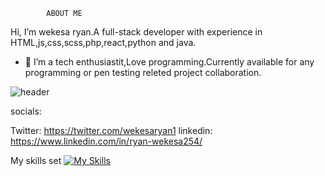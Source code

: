             ABOUT ME 

Hi, I’m wekesa ryan.A full-stack developer with experience in HTML,js,css,scss,php,react,python and java.
- 👀 I’m a tech  enthusiastit,Love programming.Currently available for any programming or pen testing releted project collaboration.
  


![header](https://github.com/wekesaryan/wekesaryan/assets/113826742/4784760a-f1d6-4d3e-8b24-8b8f30e2ead9)


socials:

Twitter: https://twitter.com/wekesaryan1    linkedin: https://www.linkedin.com/in/ryan-wekesa254/ 

My skills set
[![My Skills](https://skillicons.dev/icons?i=js,html,css,python,java,php)](https://skillicons.dev)
